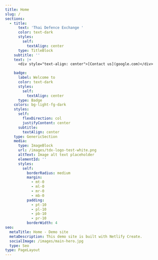 ```yaml
---
title: Home
slug: /
sections:
  - title:
      text: 'Thai Defence Exchange '
      color: text-dark
      styles:
        self:
          textAlign: center
      type: TitleBlock
    subtitle: ''
    text: |+
      <div style="text-align: center">[Contact us](google.com)</div>

    badge:
      label: Welcome to
      color: text-dark
      styles:
        self:
          textAlign: center
      type: Badge
    colors: bg-light-fg-dark
    styles:
      self:
        flexDirection: col
        justifyContent: center
      subtitle:
        textAlign: center
    type: GenericSection
    media:
      type: ImageBlock
      url: /images/tdx-logo-test-white.png
      altText: Image alt text placeholder
      elementId: ''
      styles:
        self:
          borderRadius: medium
          margin:
            - mt-0
            - ml-0
            - mr-0
            - mb-0
          padding:
            - pt-10
            - pl-10
            - pb-10
            - pr-10
          borderWidth: 4
seo:
  metaTitle: Home - Demo site
  metaDescription: This demo site is built with Netlify Create.
  socialImage: /images/main-hero.jpg
  type: Seo
type: PageLayout
---
```

